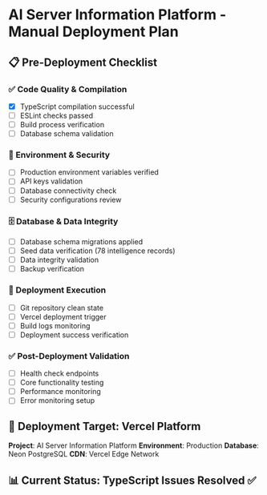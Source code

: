 # AI Server Information Platform - Manual Deployment Plan

## 📋 Pre-Deployment Checklist

### ✅ Code Quality & Compilation
- [x] TypeScript compilation successful
- [ ] ESLint checks passed
- [ ] Build process verification
- [ ] Database schema validation

### 🔐 Environment & Security
- [ ] Production environment variables verified
- [ ] API keys validation
- [ ] Database connectivity check
- [ ] Security configurations review

### 🗄️ Database & Data Integrity
- [ ] Database schema migrations applied
- [ ] Seed data verification (78 intelligence records)
- [ ] Data integrity validation
- [ ] Backup verification

### 🚀 Deployment Execution
- [ ] Git repository clean state
- [ ] Vercel deployment trigger
- [ ] Build logs monitoring
- [ ] Deployment success verification

### ✅ Post-Deployment Validation
- [ ] Health check endpoints
- [ ] Core functionality testing
- [ ] Performance monitoring
- [ ] Error monitoring setup

## 🎯 Deployment Target: Vercel Platform

**Project**: AI Server Information Platform
**Environment**: Production
**Database**: Neon PostgreSQL
**CDN**: Vercel Edge Network

## 📊 Current Status: TypeScript Issues Resolved ✅